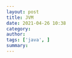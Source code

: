 ```yaml
---
layout: post
title: JVM
date: 2021-04-26 10:38
category: 
author: 
tags: ['java', ]
summary: 
---
```


